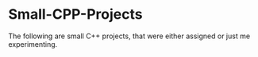 # Small-CPP-Projects
The following are small C++ projects, that were either assigned or just me experimenting.
